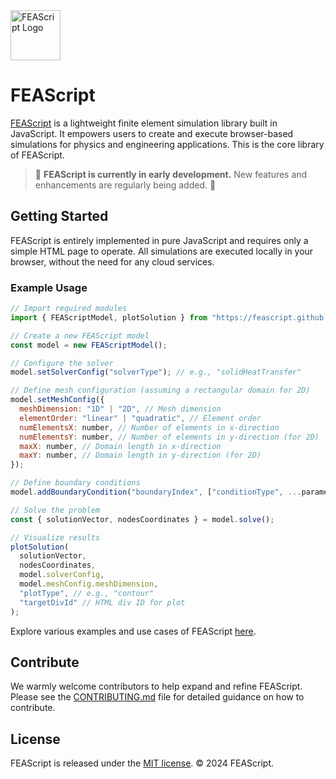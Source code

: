 <img src="https://feascript.github.io/FEAScript-website/images/FEAScriptLogo.png" width="80" alt="FEAScript Logo">

# FEAScript

[FEAScript](https://feascript.com/) is a lightweight finite element simulation library built in JavaScript. It empowers users to create and execute browser-based simulations for physics and engineering applications. This is the core library of FEAScript.

> 🚧 **FEAScript is currently in early development.** New features and enhancements are regularly being added. 🚧

## Getting Started

FEAScript is entirely implemented in pure JavaScript and requires only a simple HTML page to operate. All simulations are executed locally in your browser, without the need for any cloud services.

### Example Usage

```javascript
// Import required modules
import { FEAScriptModel, plotSolution } from "https://feascript.github.io/FEAScript/src/index.js";

// Create a new FEAScript model
const model = new FEAScriptModel();

// Configure the solver
model.setSolverConfig("solverType"); // e.g., "solidHeatTransfer"

// Define mesh configuration (assuming a rectangular domain for 2D)
model.setMeshConfig({
  meshDimension: "1D" | "2D", // Mesh dimension
  elementOrder: "linear" | "quadratic", // Element order
  numElementsX: number, // Number of elements in x-direction
  numElementsY: number, // Number of elements in y-direction (for 2D)
  maxX: number, // Domain length in x-direction
  maxY: number, // Domain length in y-direction (for 2D)
});

// Define boundary conditions
model.addBoundaryCondition("boundaryIndex", ["conditionType", ...parameters]);

// Solve the problem
const { solutionVector, nodesCoordinates } = model.solve();

// Visualize results
plotSolution(
  solutionVector,
  nodesCoordinates,
  model.solverConfig,
  model.meshConfig.meshDimension,
  "plotType", // e.g., "contour"
  "targetDivId" // HTML div ID for plot
);
```

Explore various examples and use cases of FEAScript [here](https://github.com/FEAScript/FEAScript/tree/main/examples).

## Contribute

We warmly welcome contributors to help expand and refine FEAScript. Please see the [CONTRIBUTING.md](./CONTRIBUTING.md) file for detailed guidance on how to contribute.

## License

FEAScript is released under the [MIT license](https://github.com/FEAScript/FEAScript/blob/main/LICENSE). &copy; 2024 FEAScript.
